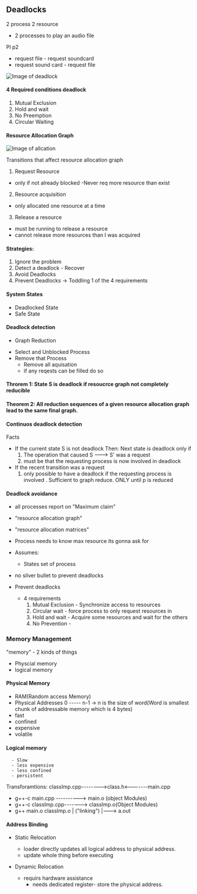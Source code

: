 ## Deadlocks

2 process
2 resource

- 2 processes to play an audio file

Pl                                    p2
- request file                        - request soundcard
- request sound card                  - request file



![Image of deadlock](https://media.geeksforgeeks.org/wp-content/cdn-uploads/gq/2015/06/deadlock.png)


#### 4 Required conditions deadlock
1. Mutual Exclusion
2. Hold and wait
3. No Preemption
4. Circular Waiting

#### Resource Allocation Graph

![Image of allcation](https://media.geeksforgeeks.org/wp-content/uploads/Slide6-1.jpg)


Transitions that affect resource allocation graph
1. Request Resource 
  - only if not already blocked
  -Never req more resource than exist
2. Resource acquisition 
  - only allocated one resource at a time
3. Release a resource
  - must be running to release a resource
  - cannot release more resources than I was acquired
 
#### Strategies:
1. Ignore the problem
2. Detect a deadlock - Recover
3. Avoid Deadlocks
4. Prevent Deadlocks
  -> Toddling 1 of the 4 requirements
####  System States
- Deadlocked State
- Safe State
#### Deadlock detection                    
-  Graph Reduction                          
  * Select and Unblocked Process             
  * Remove that Process
    - Remove all aquisation
    - if any reqests can be filled do so
#### Throrem 1: State S is deadlock if resoucrce graph not completely reducible
#### Theorem 2: All reduction sequences of a given resource allocation graph lead to the same final graph.

#### Continuos deadlock detection
Facts
- If the current state S is not deadlock 
  Then: Next state is deadlock only if 
    1) The operation that caused S ---> S' was a request
    2) must be that the requesting process is now involved in deadlock
- If the recent transition was a request
  1) only possible to have a deadlock if the requesting process is involved .
    Sufficient to graph reduce. ONLY until p is reduced
    
#### Deadlock avoidance
  - all processes report on "Maximum claim"
  - "resource allocation graph" 
  - "resource allocation matrices"
  
  - Process needs to know max resource its gonna ask for
  - Assumes:
    - States set of process
- no silver bullet to prevent deadlocks
- Prevent deadlocks
  - 4 requirements
      1. Mutual Exclusion - Synchronize access to resources
      2. Circular wait    - force process to only request resources in 
      3. Hold and wait    - Acquire some resources and wait for the others
      4. No Prevention    - 
  
### Memory Management
"memory" - 2 kinds of things
  - Physcial memory
  - logical memory
#### Physical Memory
  - RAM(Random access Memory)
  - Physical Addresses 
      0 ----- n-1 -> n is the size of word(Word is smallest chunk of addressable memory which is 4 bytes)
  - fast 
  - confined
  - expensive
  - volatile
  
#### Logical memory
      - Slow
      - less expensive
      - less confined
      - persistent
      
Transforamtions: 
classImp.cpp-------->class.h<-------main.cpp

- g++-c main.cpp ----------> main.o    (object Modules)
- g++-c classImp.cpp-------> classImp.o(Object Modules)
- g++ main.o classImp.o
  |    ("linking")
  |---> a.out 

#### Address Binding
  - Static Relocation
      - loader directly updates all logical
        address to physical address.
      - update whole thing before executing
      
  - Dynamic Relocation
      - requirs hardware assistance
        - needs dedicated register- store the physical address.
        
